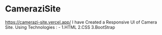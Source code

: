 # CameraziSite
https://camerazi-site.vercel.app/
I have Created a Responsive UI of Camera Site.
Using Technologies : -
1.HTML
2.CSS
3.BootStrap

